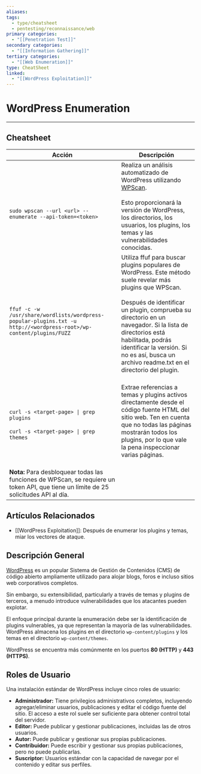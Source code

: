 ```yaml
---
aliases:
tags:
  - type/cheatsheet
  - pentesting/reconnaissance/web
primary categories:
  - "[[Penetration Test]]"
secondary categories:
  - "[[Information Gathering]]"
tertiary categories:
  - "[[Web Enumeration]]"
type: CheatSheet
linked:
  - "[[WordPress Exploitation]]"
---
```

# WordPress Enumeration

***

## Cheatsheet

| **Acción**                                                                                                                                | **Descripción**                                                                                                                                                                                                                                                                                                                                |
| ----------------------------------------------------------------------------------------------------------------------------------------- | ---------------------------------------------------------------------------------------------------------------------------------------------------------------------------------------------------------------------------------------------------------------------------------------------------------------------------------------------- |
| <br><br>`sudo wpscan --url <url> --enumerate --api-token=<token>`                                                                         | Realiza un análisis automatizado de WordPress utilizando [WPScan](https://github.com/wpscanteam/wpscan).<br><br>Esto proporcionará la versión de WordPress, los directorios, los usuarios, los plugins, los temas y las vulnerabilidades conocidas.                                                                                            |
| <br><br>`ffuf -c -w /usr/share/wordlists/wordpress-popular-plugins.txt -u http://<wordpress-root>/wp-content/plugins/FUZZ`                | Utiliza ffuf para buscar plugins populares de WordPress. Este método suele revelar más plugins que WPScan.<br><br>Después de identificar un plugin, comprueba su directorio en un navegador. Si la lista de directorios está habilitada, podrás identificar la versión. Si no es así, busca un archivo readme.txt en el directorio del plugin. |
| <br><br>`curl -s <target-page> \| grep plugins`  <br>  <br>`curl -s <target-page> \| grep themes`                                         | <br>Extrae referencias a temas y plugins activos directamente desde el código fuente HTML del sitio web. Ten en cuenta que no todas las páginas mostrarán todos los plugins, por lo que vale la pena inspeccionar varias páginas.                                                                                                              |
| <br>**Nota:** Para desbloquear todas las funciones de WPScan, se requiere un token API, que tiene un límite de 25 solicitudes API al día. |                                                                                                                                                                                                                                                                                                                                                |

## Artículos Relacionados

- [[WordPress Exploitation]]: Después de enumerar los plugins y temas, miar los vectores de ataque.

## Descripción General

[WordPress](https://wordpress.com/) es un popular Sistema de Gestión de Contenidos (CMS) de código abierto ampliamente utilizado para alojar blogs, foros e incluso sitios web corporativos completos.

Sin embargo, su extensibilidad, particularly a través de temas y plugins de terceros, a menudo introduce vulnerabilidades que los atacantes pueden explotar.

El enfoque principal durante la enumeración debe ser la identificación de plugins vulnerables, ya que representan la mayoría de las vulnerabilidades. WordPress almacena los plugins en el directorio `wp-content/plugins` y los temas en el directorio `wp-content/themes`.

WordPress se encuentra más comúnmente en los puertos **80 (HTTP)** y **443 (HTTPS)**.

## Roles de Usuario

Una instalación estándar de WordPress incluye cinco roles de usuario:
- **Administrador:** Tiene privilegios administrativos completos, incluyendo agregar/eliminar usuarios, publicaciones y editar el código fuente del sitio. El acceso a este rol suele ser suficiente para obtener control total del servidor.
- **Editor:** Puede publicar y gestionar publicaciones, incluidas las de otros usuarios.
- **Autor:** Puede publicar y gestionar sus propias publicaciones.
- **Contribuidor:** Puede escribir y gestionar sus propias publicaciones, pero no puede publicarlas.
- **Suscriptor:** Usuarios estándar con la capacidad de navegar por el contenido y editar sus perfiles.